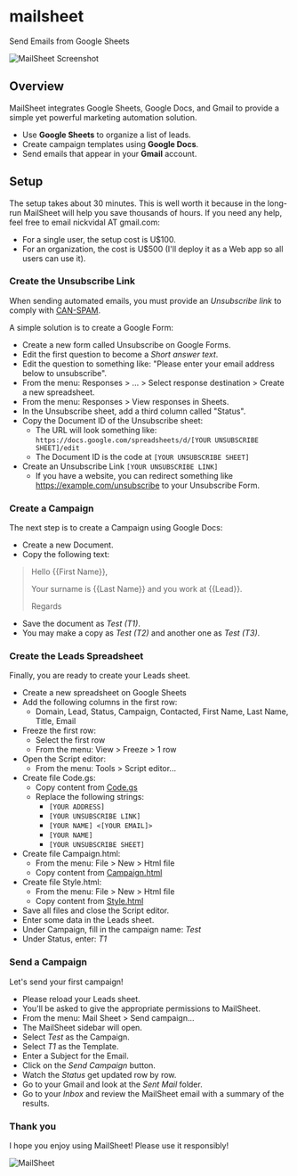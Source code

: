 # mailsheet
Send Emails from Google Sheets

![MailSheet Screenshot](https://github.com/nickvidal/mailsheet/blob/master/MailSheet_Screenshot.png)


## Overview

MailSheet integrates Google Sheets, Google Docs, and Gmail to provide a simple yet powerful marketing automation solution.

* Use **Google Sheets** to organize a list of leads.
* Create campaign templates using **Google Docs**.
* Send emails that appear in your **Gmail** account.


## Setup

The setup takes about 30 minutes. This is well worth it because in the long-run MailSheet will help you save thousands of hours. If you need any help, feel free to email nickvidal AT gmail.com:
- For a single user, the setup cost is U$100.
- For an organization, the cost is U$500 (I'll deploy it as a Web app so all users can use it). 


### Create the Unsubscribe Link

When sending automated emails, you must provide an *Unsubscribe link* to comply with [CAN-SPAM](https://en.wikipedia.org/wiki/CAN-SPAM_Act_of_2003).

A simple solution is to create a Google Form:
- Create a new form called Unsubscribe on Google Forms.
- Edit the first question to become a *Short answer text*.
- Edit the question to something like: "Please enter your email address below to unsubscribe".
- From the menu: Responses > ... > Select response destination > Create a new spreadsheet.
- From the menu: Responses > View responses in Sheets.
- In the Unsubscribe sheet, add a third column called "Status".
- Copy the Document ID of the Unsubscribe sheet:
  - The URL will look something like: `https://docs.google.com/spreadsheets/d/[YOUR UNSUBSCRIBE SHEET]/edit`
  - The Document ID is the code at `[YOUR UNSUBSCRIBE SHEET]`
- Create an Unsubscribe Link `[YOUR UNSUBSCRIBE LINK]`
  - If you have a website, you can redirect something like https://example.com/unsubscribe to your Unsubscribe Form.


### Create a Campaign

The next step is to create a Campaign using Google Docs:
- Create a new Document.
- Copy the following text:

> Hello {{First Name}},
> 
> Your surname is {{Last Name}} and you work at {{Lead}}.
> 
> Regards

- Save the document as *Test (T1)*.
- You may make a copy as *Test (T2)* and another one as *Test (T3)*.


### Create the Leads Spreadsheet

Finally, you are ready to create your Leads sheet. 

- Create a new spreadsheet on Google Sheets
- Add the following columns in the first row:
  - Domain, Lead, Status, Campaign, Contacted, First Name, Last Name, Title, Email
- Freeze the first row:
  - Select the first row
  - From the menu: View > Freeze > 1 row
- Open the Script editor:
  - From the menu: Tools > Script editor...
- Create file Code.gs:
  - Copy content from [Code.gs](https://github.com/nickvidal/mailsheet/blob/master/Code.gs)
  - Replace the following strings:
    - `[YOUR ADDRESS]`
    - `[YOUR UNSUBSCRIBE LINK]`
    - `[YOUR NAME] <[YOUR EMAIL]>`
    - `[YOUR NAME]`
    - `[YOUR UNSUBSCRIBE SHEET]`
- Create file Campaign.html:
  - From the menu: File > New > Html file
  - Copy content from [Campaign.html](https://github.com/nickvidal/mailsheet/blob/master/Campaign.html)
- Create file Style.html:
  - From the menu: File > New > Html file
  - Copy content from [Style.html](https://github.com/nickvidal/mailsheet/blob/master/Style.html)
- Save all files and close the Script editor.
- Enter some data in the Leads sheet.
- Under Campaign, fill in the campaign name: *Test*
- Under Status, enter: *T1*

### Send a Campaign

Let's send your first campaign!

- Please reload your Leads sheet.
- You'll be asked to give the appropriate permissions to MailSheet.
- From the menu: Mail Sheet > Send campaign...
- The MailSheet sidebar will open.
- Select *Test* as the Campaign.
- Select *T1* as the Template.
- Enter a Subject for the Email.
- Click on the *Send Campaign* button.
- Watch the *Status* get updated row by row.
- Go to your Gmail and look at the *Sent Mail* folder.
- Go to your *Inbox* and review the MailSheet email with a summary of the results.

### Thank you

I hope you enjoy using MailSheet! Please use it responsibly!

![MailSheet](https://github.com/nickvidal/mailsheet/blob/master/mailsheet.png)
